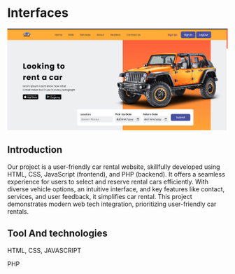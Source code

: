 # Interfaces
![interface](https://github.com/EdinamUkpabio/Pick-Bay/blob/main/readmee.png)

## Introduction
Our project is a user-friendly car rental website, skillfully developed using HTML, CSS, JavaScript (frontend), 
and PHP (backend). It offers a seamless experience for users to select and reserve rental cars efficiently. 
With diverse vehicle options, an intuitive interface, and key features like contact, services, and user feedback, 
it simplifies car rental.
This project demonstrates modern web tech integration, prioritizing user-friendly car rentals.

## Tool And technologies
HTML, CSS,  JAVASCRIPT

PHP
